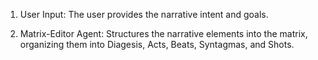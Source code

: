 1. User Input: The user provides the narrative intent and goals.

2. Matrix-Editor Agent: Structures the narrative elements into the matrix, organizing them into Diagesis, Acts, Beats, Syntagmas, and Shots.

